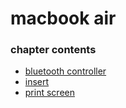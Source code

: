 ﻿
# macbook air
### chapter contents
 
* [bluetooth controller](bluetooth_controller.md)
* [insert](insert.md)
* [print screen](print_screen.md)

